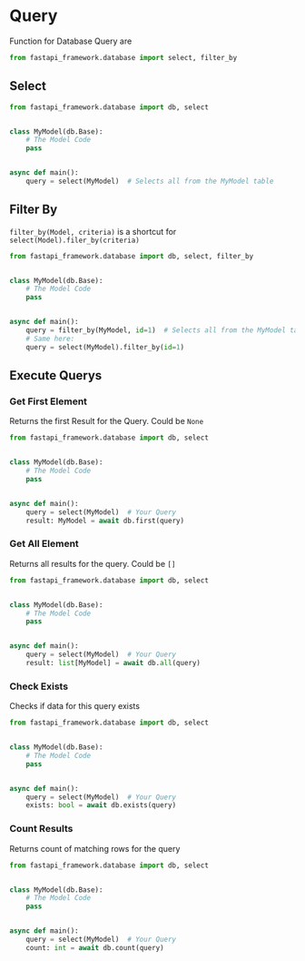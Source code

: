 # Query

Function for Database Query are 
```python
from fastapi_framework.database import select, filter_by
```

## Select

```python
from fastapi_framework.database import db, select


class MyModel(db.Base):
    # The Model Code
    pass


async def main():
    query = select(MyModel)  # Selects all from the MyModel table
```

## Filter By

`filter_by(Model, criteria)` is a shortcut for `select(Model).filer_by(criteria)`

```python
from fastapi_framework.database import db, select, filter_by


class MyModel(db.Base):
    # The Model Code
    pass


async def main():
    query = filter_by(MyModel, id=1)  # Selects all from the MyModel table where id is 1
    # Same here:
    query = select(MyModel).filter_by(id=1)
```

## Execute Querys

### Get First Element

Returns the first Result for the Query.
Could be `None`

```python
from fastapi_framework.database import db, select


class MyModel(db.Base):
    # The Model Code
    pass


async def main():
    query = select(MyModel)  # Your Query
    result: MyModel = await db.first(query)
```

### Get All Element
Returns all results for the query.
Could be `[]`

```python
from fastapi_framework.database import db, select


class MyModel(db.Base):
    # The Model Code
    pass


async def main():
    query = select(MyModel)  # Your Query
    result: list[MyModel] = await db.all(query)
```

### Check Exists

Checks if data for this query exists

```python
from fastapi_framework.database import db, select


class MyModel(db.Base):
    # The Model Code
    pass


async def main():
    query = select(MyModel)  # Your Query
    exists: bool = await db.exists(query)
```

### Count Results

Returns count of matching rows for the query

```python
from fastapi_framework.database import db, select


class MyModel(db.Base):
    # The Model Code
    pass


async def main():
    query = select(MyModel)  # Your Query
    count: int = await db.count(query)
```

